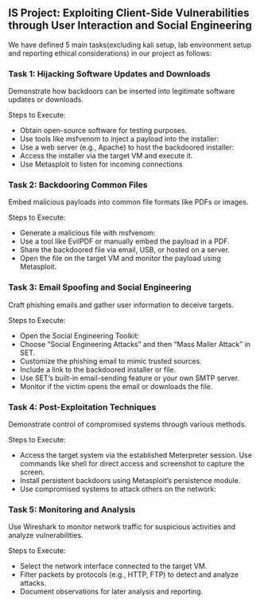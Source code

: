 ## IS Project: Exploiting Client-Side Vulnerabilities through User Interaction and Social Engineering


We have defined 5 main tasks(excluding kali setup, lab environment setup and reporting ethical considerations) in our project as follows:


<!-- ### Task 1: Setting Up the Lab Environment4

Create a safe and isolated environment to perform all experiments. Use Virtual Machines (VMs) to ensure no real-world systems are impacted.

Steps to Execute:

* Install Virtual Machine Software: Download and install VM software like VirtualBox or VMware.
* Set Up Kali Linux
* Install a vulnerable OS, such as Windows 7 or a deliberately vulnerable system like Metasploitable or OWASP BWA.
* Configure the VM network to use a Host-Only adapter to ensure no access to the internet but allow communication between VMs.
* Install tools like the Social Engineering Toolkit (SET), Wireshark, and Metasploit on Kali Linux. -->

### Task 1: Hijacking Software Updates and Downloads

Demonstrate how backdoors can be inserted into legitimate software updates or downloads.

Steps to Execute:

* Obtain open-source software for testing purposes.
* Use tools like msfvenom to inject a payload into the installer:
* Use a web server (e.g., Apache) to host the backdoored installer:
* Access the installer via the target VM and execute it.
* Use Metasploit to listen for incoming connections

### Task 2: Backdooring Common Files

Embed malicious payloads into common file formats like PDFs or images.

Steps to Execute:

* Generate a malicious file with msfvenom:
* Use a tool like EvilPDF or manually embed the payload in a PDF.
* Share the backdoored file via email, USB, or hosted on a server.
* Open the file on the target VM and monitor the payload using Metasploit.

### Task 3: Email Spoofing and Social Engineering

Craft phishing emails and gather user information to deceive targets.

Steps to Execute:

* Open the Social Engineering Toolkit:
* Choose “Social Engineering Attacks” and then “Mass Mailer Attack” in SET.
* Customize the phishing email to mimic trusted sources.
* Include a link to the backdoored installer or file.
* Use SET’s built-in email-sending feature or your own SMTP server.
* Monitor if the victim opens the email or downloads the file.

### Task 4: Post-Exploitation Techniques

Demonstrate control of compromised systems through various methods.

Steps to Execute:

* Access the target system via the established Meterpreter session. Use commands like shell for direct access and screenshot to capture the screen.
* Install persistent backdoors using Metasploit’s persistence module.
* Use compromised systems to attack others on the network:

### Task 5: Monitoring and Analysis

Use Wireshark to monitor network traffic for suspicious activities and analyze vulnerabilities.

Steps to Execute:

* Select the network interface connected to the target VM.
* Filter packets by protocols (e.g., HTTP, FTP) to detect and analyze attacks.
* Document observations for later analysis and reporting.

<!-- ### Task 7: Ethical Considerations and Reporting

Ensure the project is conducted ethically and document findings.

Steps to Execute:

* Perform all attacks on virtual machines in an isolated environment.
* Create a report covering vulnerabilities exploited, attack methods, and security recommendations.
* Suggest measures like strong email filters, software update verification, and user awareness training. -->
